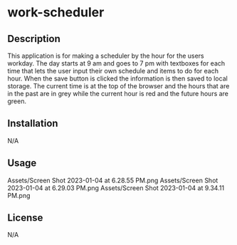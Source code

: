 # work-scheduler

## Description

This application is for making a scheduler by the hour for the users workday. The day starts at 9 am and goes to 7 pm with textboxes for each time that lets the user input their own schedule and items to do for each hour. When the save button is clicked the information is then saved to local storage. The current time is at the top of the browser and the hours that are in the past are in grey while the current hour is red and the future hours are green.


## Installation

N/A

## Usage
Assets/Screen Shot 2023-01-04 at 6.28.55 PM.png
Assets/Screen Shot 2023-01-04 at 6.29.03 PM.png
Assets/Screen Shot 2023-01-04 at 9.34.11 PM.png

## License

N/A



